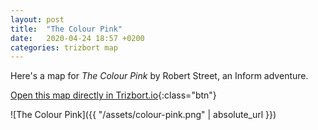 ```yaml
---
layout: post
title:  "The Colour Pink"
date:   2020-04-24 18:57 +0200
categories: trizbort map
---
```

Here's a map for _The Colour Pink_ by Robert Street, an Inform adventure.

[Open this map directly in Trizbort.io](/app/index.html?map=https://www.trizbort.io/app/maps/colour-pink.json){:class="btn"}

<!--more-->

![The Colour Pink]({{ "/assets/colour-pink.png" | absolute_url }})



